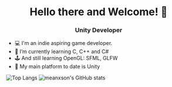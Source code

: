 ### <h1 align="center"> Hello there and Welcome! 👋 </h1>
<h3 align="center">Unity Developer</h3>


- 💻 I'm an indie aspiring game developer.
- 🌱 I’m currently learning C, C++ and C#
- 🕹️ And still learning OpenGL: SFML, GLFW
- 🔨 My main platform to date is Unity

![Top Langs](https://github-readme-stats.vercel.app/api/top-langs/?username=meanxson&layout=compact) 
![meanxson's GitHub stats](https://github-readme-stats.vercel.app/api?username=meanxson&show_icons=true&theme=radical) 






